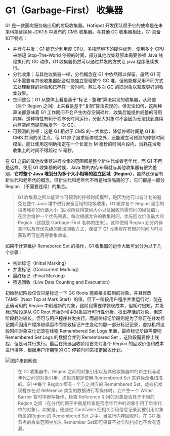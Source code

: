 # G1（Garbage-First） 收集器

G1 是一款面向服务端应用的垃圾收集器。HotSpot 开发团队赋予它的使命是在未来科技替换掉 JDK1.5 中发布的 CMS 收集器。与其他 GC 收集器相比，G1 具备如下特点：

- 并行与并发：G1 能充分利用度 CPU、多核环境下的硬件优势，使用多个 CPU 来缩短 Stop-The-World 停顿的时间，部分其他收集器原本需要停顿 Java 线程执行的 GC 动作，G1 收集器仍然可以通过并发的方式让 java 程序继续执行。
- 分代收集：与其他收集器一样，分代概念在 G1 中依然得以保留。虽然 G1 可以不需要与其他收集器配合就能独立管理整个 GC 堆，但他能够采用不同方式去处理新建的对象和已存在一段时间、熬过多次 GC 的旧对象以获取更好的收集效果。
- 空间整合：G1 从整体上看是基于“标记 - 整理”算法实现的收集器，从局部（两个 Region 之间）上来看是基于“复制”算法实现的，但无论如何，这两种算法都意味着 G1 工作期间不会产生内存空间碎片，收集后能提供规整的可用内存。这种特性有利于程序长时间运行，分配大对象时不会因为无法找到连续内存空间而提前触发下一次 GC。
- 可预测的停顿：这是 G1 相对于 CMS 的一大优势，降低停顿时间是 G1 和 CMS 共同的关注点，但 G1 除了追求低停顿之外，还能建立可预测的停顿时间模型，能让使用这明确指定在一个长度为 M 毫秒的时间片段内，消耗在垃圾收集上的时间不得超过 N 毫秒。

在 G1 之前的其他收集器进行收集的范围都是整个新生代或者老年代，而 G1 不再是这样。使用 G1 收集器的时候，Java 堆的内存布局就与其他收集器有很大差别，<strong>它将整个 Java 堆划分为多个大小相等的独立区域（Region）</strong>，虽然还保留有新生代和老年代的概念，但新生代和老年代不再是物理隔离的了，它们都是一部分 Region （不需要连续）的集合。

> G1 收集器之所以能建立可预测的停顿时间模型，是因为他可以有计划的避免在整个 Java 堆中进行安全区域的垃圾收集。G1 跟踪各个 Region 里面的垃圾堆积的价值大小（回收所获得空间大小以及回收所需时间的经验值），在后台维护一个优先列表，每次根据允许的收集时间，优先回收价值最大的 Region（这就是 Garbage-First 名称的由来）。这种使用 Region 划分内存空间以及有优先级的区域回收方式，保证了 G1 收集器在有限的时间内可以获取尽可能高得收集效率。

如果不计算维护 Remebered Set 的操作，G1 收集器的运作大致可划分为以下几个步骤：

- 初始标记（Initial Marking）
- 并发标记（Concurrent Marking）
- 最终标记（Final Marking）
- 筛选回收（Live Data Counting and Evacuation）

初始标记阶段仅仅只是标记一下 GC Roots 能直接关联到的对象，并且修改 TAMS（Next Top at Mark Start）的值，但下一阶段用户程序并发运行时，能在正确可用的 Region 中创建新的对象，这阶段需要停顿现成本，但耗时很短。并发标记阶段是从 GC Root 开始对堆中对象进行可行性分析，找出存活的对象，但这阶段耗时较长，但可与用户程序并发执行。而最终标记阶段则是为了修正在并发标记期间因用户程序继续运作而导致标记产生变动的那一部分标记记录，虚拟机将这段时间对象变化记录在线程 Remembered Set Logs 里面，最终标记阶段需要吧 Remembered Set Logs 的数据合并到 Remembered Set ，这阶段需要停止线程，但是可并行执行。最后在筛选回收阶段首先对各个 Region 的回收价值和成本进行排序，根据用户所期望的 GC 停顿时间来指定回收计划。

![图片来自网络](https://images2015.cnblogs.com/blog/467583/201706/467583-20170628093914149-1103645311.png)

> 在 G1 收集器中，Region 之间的对象引用以及其他收集器中的新生代与老年代之间的对象引用，虚拟机都是使用 Remembered Set 来避免全堆扫描的。G1 中每个 Region 都有一个与之对应的 Remembered Set，虚拟机发现程序在对 Reference 类型的数据进行写操作时，会产生一个 Writer Barrier 暂时中断写操作，检查 Reference 引用的对象是否处于不同的 Region 之间（在分代的例子中就是检查是否老年代中的对象引用了新生代中的对象），如果是，便通过 CardTable 把相关引用信息记录到被引用对象所属的Region 的 Remembered Set 之中。当进行内存回收时，在 GC 根节点的枚举范围中加入 Remember Set即可保证不对全队扫描也不会有遗漏。